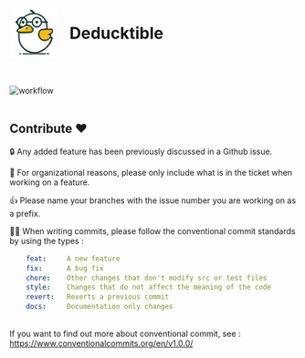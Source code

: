 # <div style="display: flex; align-items: center; gap: 20px;"><img height="85" alt="Deducktible logo" src="./src/assets/icon.svg" /> Deducktible</div>

<br />

![workflow](https://github.com/optifit-app/optifit/actions/workflows/deploy.yml/badge.svg)
<br /><br />

## Contribute ❤️

🔒 Any added feature has been previously discussed in a Github issue.

🙏 For organizational reasons, please only include what is in the ticket when working on a feature.

👍 Please name your branches with the issue number you are working on as a prefix.

🕵️‍♂️ When writing commits, please follow the conventional commit standards by using the types :

```yaml
    feat:     A new feature
    fix:      A bug fix
    chore:    Other changes that don't modify src or test files
    style:    Changes that do not affect the meaning of the code
    revert:   Reverts a previous commit
    docs:     Documentation only changes
```

<br/>
If you want to find out more about conventional commit, see : <a href="https://www.conventionalcommits.org/en/v1.0.0/">https://www.conventionalcommits.org/en/v1.0.0/</a>

